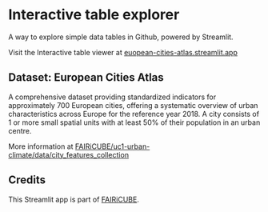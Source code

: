 # Interactive table explorer
A way to explore simple data tables in Github, powered by Streamlit.

Visit the Interactive table viewer at [euopean-cities-atlas.streamlit.app](https://euopean-cities-atlas.streamlit.app/)

## Dataset: European Cities Atlas

A comprehensive dataset providing standardized indicators for approximately 700 European cities, offering a systematic overview of urban characteristics across Europe for the reference year 2018.
A city consists of 1 or more small spatial units with at least 50% of their population in an urban centre.

More information at [FAIRiCUBE/uc1-urban-climate/data/city_features_collection](https://github.com/FAIRiCUBE/uc1-urban-climate/tree/master/data/city_features_collection)

## Credits

This Streamlit app is part of [FAIRiCUBE](https://fairicube.nilu.no/).